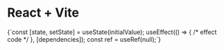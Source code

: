 # React + Vite
<p>{`const [state, setState] = useState(initialValue); useEffect(() => { /* effect code */ }, [dependencies]); const ref = useRef(null);`}</p>
